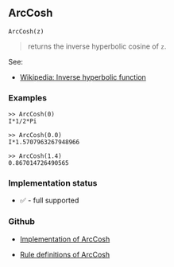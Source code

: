 ## ArcCosh

```
ArcCosh(z)
```

> returns the inverse hyperbolic cosine of `z`.

See:
* [Wikipedia: Inverse hyperbolic function](https://en.wikipedia.org/wiki/Inverse_hyperbolic_function)

### Examples

```
>> ArcCosh(0)
I*1/2*Pi

>> ArcCosh(0.0)
I*1.5707963267948966

>> ArcCosh(1.4)
0.867014726490565
```






### Implementation status

* &#x2705; - full supported

### Github

* [Implementation of ArcCosh](https://github.com/axkr/symja_android_library/blob/master/symja_android_library/matheclipse-core/src/main/java/org/matheclipse/core/builtin/ExpTrigsFunctions.java#L380) 

* [Rule definitions of ArcCosh](https://github.com/axkr/symja_android_library/blob/master/symja_android_library/rules/ArcCoshRules.m) 

